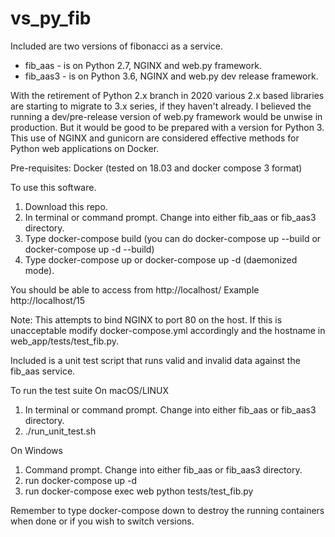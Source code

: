 # vs_py_fib

Included are two versions of fibonacci as a service.  
- fib_aas - is on Python 2.7, NGINX and web.py framework.  
- fib_aas3 - is on Python 3.6, NGINX and web.py dev release framework.  

With the retirement of Python 2.x branch in 2020 various 2.x based libraries are starting to migrate to 3.x series, if they haven't already. I believed the running a dev/pre-release version of web.py framework would be unwise in production.  But it would be good to be prepared with a version for Python 3.  This use of NGINX and gunicorn are considered effective methods for Python web applications on Docker.  

Pre-requisites:  Docker (tested on 18.03 and docker compose 3 format)

To use this software.
1. Download this repo.
2. In terminal or command prompt. Change into either fib_aas or fib_aas3 directory.
3. Type docker-compose build (you can do docker-compose up --build or docker-compose up -d --build)
4. Type docker-compose up or docker-compose up -d (daemonized mode).

You should be able to access from http://localhost/<number>
Example http://localhost/15

Note: This attempts to bind NGINX to port 80 on the host.  If this is unacceptable modify docker-compose.yml accordingly and the hostname in web_app/tests/test_fib.py. 

Included is a unit test script that runs valid and invalid data against the fib_aas service.  

To run the test suite 
On macOS/LINUX
1. In terminal or command prompt. Change into either fib_aas or fib_aas3 directory.
2. ./run_unit_test.sh 

On Windows
1. Command prompt. Change into either fib_aas or fib_aas3 directory.
2. run docker-compose up -d
3. run docker-compose exec web python tests/test_fib.py

Remember to type docker-compose down to destroy the running containers when done or if you wish to switch versions.  
